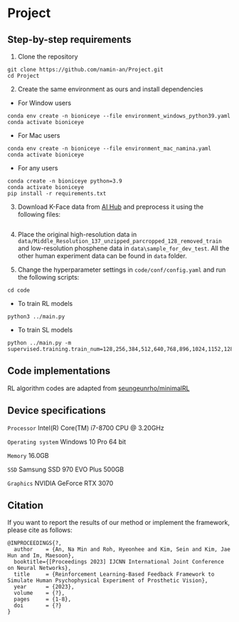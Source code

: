 Project
===============


Step-by-step requirements
-----

1. Clone the repository
```
git clone https://github.com/namin-an/Project.git   
cd Project
```

2. Create the same environment as ours and install dependencies
- For Window users
```
conda env create -n bioniceye --file environment_windows_python39.yaml   
conda activate bioniceye
```
- For Mac users
```
conda env create -n bioniceye --file environment_mac_namina.yaml   
conda activate bioniceye
```
- For any users
```
conda create -n bioniceye python=3.9
conda activate bioniceye
pip install -r requirements.txt
```

3. Download K-Face data from [AI Hub](https://www.aihub.or.kr/) and preprocess it using the following files:
```
```

4. Place the original high-resolution data in `data/Middle_Resolution_137_unzipped_parcropped_128_removed_train` and low-resolution phosphene data in `data\sample_for_dev_test`. All the other human experiment data can be found in `data` folder.


5. Change the hyperparameter settings in `code/conf/config.yaml` and run the following scripts:
```
cd code   
```
- To train RL models
```
python3 ../main.py 
```
- To train SL models
```
python ../main.py -m supervised.training.train_num=128,256,384,512,640,768,896,1024,1152,1280,1408,1536,166
```


Code implementations
-----
RL algorithm codes are adapted from [seungeunrho/minimalRL](https://github.com/seungeunrho/minimalRL)   


Device specifications
-----

`Processor` Intel(R) Core(TM) i7-8700 CPU @ 3.20GHz

`Operating system` Windows 10 Pro 64 bit

`Memory` 16.0GB

`SSD` Samsung SSD 970 EVO Plus 500GB

`Graphics` NVIDIA GeForce RTX 3070   


Citation
-----
If you want to report the results of our method or implement the framework, please cite as follows:   
```
@INPROCEEDINGS{?,
  author    = {An, Na Min and Roh, Hyeonhee and Kim, Sein and Kim, Jae Hun and Im, Maesoon},
  booktitle={[Proceedings 2023] IJCNN International Joint Conference on Neural Networks}, 
  title     = {Reinforcement Learning-Based Feedback Framework to Simulate Human Psychophysical Experiment of Prosthetic Vision},
  year      = {2023},
  volume    = {?},
  pages     = {1-8},
  doi       = {?}
}
```